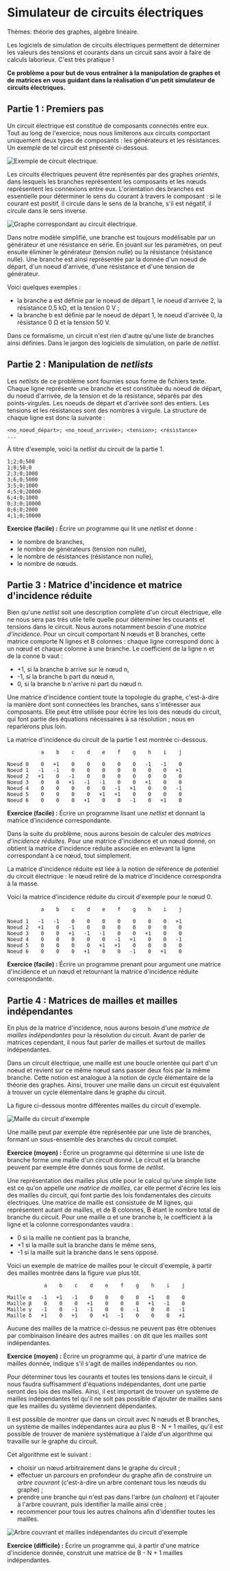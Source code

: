# Simulateur de circuits électriques

Thèmes: théorie des graphes, algèbre linéaire.

Les logiciels de simulation de circuits électriques permettent de déterminer les valeurs des tensions et courants dans un circuit sans avoir à faire de calculs laborieux. C'est très pratique !

**Ce problème a pour but de vous entraîner à la manipulation de graphes et de matrices en vous guidant dans la réalisation d'un petit simulateur de circuits électriques.**

## Partie 1 : Premiers pas

Un circuit électrique est constitué de composants connectés entre eux. Tout au long de l'exercice, nous nous limiterons aux circuits comportant uniquement deux types de composants : les générateurs et les résistances. Un exemple de tel circuit est présenté ci-dessous.

![Exemple de circuit électrique.](circuit_1.png)

Les circuits électriques peuvent être représentés par des graphes *orientés*, dans lesquels les branches représentent les composants et les nœuds représentent les connexions entre eux. L'orientation des branches est essentielle pour déterminer le sens du courant à travers le composant : si le courant est positif, il circule dans le sens de la branche, s'il est négatif, il circule dans le sens inverse.

![Graphe correspondant au circuit électrique.](graphe_circuit_1.png)

Dans notre modèle simplifié, une branche est toujours modélisable par un générateur et une résistance en série. En jouant sur les paramètres, on peut ensuite éliminer le générateur (tension nulle) ou la résistance (résistance nulle). Une branche est ainsi représentée par la donnée d'un noeud de départ, d'un noeud d'arrivée, d'une résistance et d'une tension de générateur.

Voici quelques exemples :

* la branche a est définie par le noeud de départ 1, le noeud d'arrivée 2, la résistance 0.5 kΩ, et la tension 0 V ;
* la branche b est définie par le noeud de départ 1, le noeud d'arrivée 0, la résistance 0 Ω et la tension 50 V.

Dans ce formalisme, un circuit n'est rien d'autre qu'une liste de branches ainsi définies. Dans le jargon des logiciels de simulation, on parle de *netlist*.

## Partie 2 : Manipulation de *netlists*

Les *netlists* de ce problème sont fournies sous forme de fichiers texte. Chaque ligne représente une branche et est constituée du noeud de départ, du noeud d'arrivée, de la tension et de la résistance, séparés par des  points-virgules. Les noeuds de départ et d'arrivée sont des entiers. Les tensions et les résistances sont des nombres à virgule. La structure de chaque ligne est donc la suivante :

```
<no_noeud_départ>; <no_noeud_arrivée>; <tension>; <résistance>
...
```

À titre d'exemple, voici la *netlist* du circuit de la partie 1.

```
1;2;0;500
1;0;50;0
2;3;0;1000
3;6;0;5000
3;5;0;1000
4;5;0;20000
6;4;0;1000
0;3;0;10000
0;6;0;2000
4;1;0;10000
```

**Exercice (facile) :** Écrire un programme qui lit une *netlist* et donne :

* le nombre de branches,
* le nombre de générateurs (tension non nulle),
* le nombre de résistances (résistance non nulle),
* le nombre de nœuds.

## Partie 3 : Matrice d'incidence et matrice d'incidence réduite

Bien qu'une *netlist* soit une description complète d'un circuit électrique, elle ne nous sera pas très utile telle quelle pour déterminer les courants et tensions dans le circuit. Nous aurons notamment besoin d'une *matrice d'incidence*. Pour un circuit comportant N nœuds et B branches, cette matrice comporte N lignes et B colonnes : chaque ligne correspond donc à un nœud et chaque colonne à une branche. Le coefficient de la ligne n et de la conne b vaut :

* +1, si la branche b arrive sur le nœud n,
* -1, si la branche b part du nœud n,
*  0, si la branche b n'arrive ni part du nœud n.

Une matrice d'incidence contient toute la topologie du graphe, c'est-à-dire la manière dont sont connectées les branches, sans s'intéresser aux composants. Elle peut être utilisée pour écrire les lois des nœuds du circuit, qui font partie des équations nécessaires à sa résolution ; nous en reparlerons plus loin.

La matrice d'incidence du circuit de la partie 1 est montrée ci-dessous.

```
           a    b    c    d    e    f    g    h    i    j
		  
Noeud 0    0   +1    0    0    0    0    0   -1   -1    0
Noeud 1   -1   -1    0    0    0    0    0    0    0   +1
Noeud 2   +1    0   -1    0    0    0    0    0    0    0
Noeud 3    0    0   +1   -1   -1    0    0   +1    0    0
Noeud 4    0    0    0    0    0   -1   +1    0    0   -1
Noeud 5    0    0    0    0   +1   +1    0    0    0    0
Noeud 6    0    0    0   +1    0    0   -1    0   +1    0
```

**Exercice (facile) :** Écrire un programme lisant une *netlist* et donnant la matrice d'incidence correspondante.

Dans la suite du problème, nous aurons besoin de calculer des *matrices d'incidence réduites*. Pour une matrice d'incidence et un nœud donné, on obtient la matrice d'incidence réduite associée en enlevant la ligne correspondant à ce nœud, tout simplement.

La matrice d'incidence réduite est liée à la notion de référence de potentiel du circuit électrique : le nœud retiré de la matrice d'incidence correspondra à la masse.

Voici la matrice d'incidence réduite du circuit d'exemple pour le nœud 0.

```
           a    b    c    d    e    f    g    h    i    j
		  
Noeud 1   -1   -1    0    0    0    0    0    0    0   +1
Noeud 2   +1    0   -1    0    0    0    0    0    0    0
Noeud 3    0    0   +1   -1   -1    0    0   +1    0    0
Noeud 4    0    0    0    0    0   -1   +1    0    0   -1
Noeud 5    0    0    0    0   +1   +1    0    0    0    0
Noeud 6    0    0    0   +1    0    0   -1    0   +1    0
```

**Exercice (facile) :** Écrire un programme prenant pour argument une matrice d'incidence et un nœud et retournant la matrice d'incidence réduite correspondante.

## Partie 4 : Matrices de mailles et mailles indépendantes

En plus de la matrice d'incidence, nous aurons besoin d'une *matrice de mailles indépendantes* pour la résolution du circuit. Avant de parler de matrices cependant, il nous faut parler de mailles et surtout de mailles indépendantes.

Dans un circuit électrique, une maille est une boucle orientée qui part d'un noeud et revient sur ce même nœud sans passer deux fois par la même branche. Cette notion est analogue à la notion de cycle élémentaire de la théorie des graphes. Ainsi, trouver une maille dans un circuit est équivalent à trouver un cycle élémentaire dans le graphe du circuit.

La figure ci-dessous montre différentes mailles du circuit d'exemple.

![Maille du circuit d'exemple](mailles_circuit_1.png)

Une maille peut par exemple être représentée par une liste de branches, formant un sous-ensemble des branches du circuit complet.

**Exercice (moyen) :** Écrire un programme qui détermine si une liste de branche forme une maille d'un circuit donné. Le circuit et la branche peuvent par exemple être donnés sous forme de *netlist*.

Une représentation des mailles plus utile pour le calcul qu'une simple liste est ce qu'on appelle *une matrice de mailles*, car elle permet d'écrire les lois des mailles du circuit, qui font partie des lois fondamentales des circuits électriques. Une matrice de maille est consistuée de M lignes, qui représentent autant de mailles, et de B colonnes, B étant le nombre total de branche du circuit. Pour une maille α et une branche b, le coefficient à la ligne et la colonne correspondantes vaudra :

*  0 si la maille ne contient pas la branche,
* +1 si la maille suit la branche dans le même sens,
* -1 si la maille suit la branche dans le sens opposé.

Voici un exemple de matrice de mailles pour le circuit d'exemple, à partir des mailles montrée dans la figure vue plus tôt.


```
            a    b    c    d    e    f    g    h    i    j
		  
Maille α   -1   +1   -1    0    0    0    0   +1    0    0
Maille β    0    0    0   +1    0    0    0   +1   -1    0
Maille γ   -1    0   -1   -1    0    0   -1    0    0   -1
Maille δ   +1    0   +1    0   +1   -1    0    0    0   +1

```

Aucune des mailles de la matrice ci-dessus ne peuvent pas être obtenues par combinaison linéaire des autres mailles : on dit que les mailles sont indépendantes.

**Exercice (moyen) :** Écrire un programme qui, à partir d'une matrice de mailles donnée, indique s'il s'agit de mailles indépendantes ou non.

Pour déterminer tous les courants et toutes les tensions dans le circuit, il nous faudra suffisamment d'équations indépendantes, dont une partie seront des lois des mailles. Ainsi, il est important de trouver un système de mailles indépendantes tel qu'il ne soit pas possible d'ajouter de mailles sans que les mailles du système deviennent dépendantes.

Il est possible de montrer que dans un circuit avec N nœuds et B branches, un système de mailles indépendantes aura au plus B - N + 1 mailles, qu'il est possible de trouver de manière systématique à l'aide d'un algorithme qui travaille sur le graphe du circuit.

Cet algorithme est le suivant :

* choisir un nœud arbitrairement dans le graphe du circuit ;
* effectuer un parcours en profondeur du graphe afin de construire un *arbre couvrant* (c'est-à-dire un arbre contenant tous les nœuds du graphe) ;
* prendre une branche qui n'est pas dans l'arbre (un *chaînon*)  et l'ajouter à l'arbre couvrant, puis identifier la maille ainsi crée ;
* recommencer pour tous les autres chaînons afin d'identifier toutes les mailles.

![Arbre couvrant et mailles indépendantes du circuit d'exemple](arbre_couvrant_circuit_1.png)

**Exercice (difficile) :** Écrire un programme qui, à partir d'une matrice d'incidence donnée, construit une matrice de B - N + 1 mailles indépendantes.

